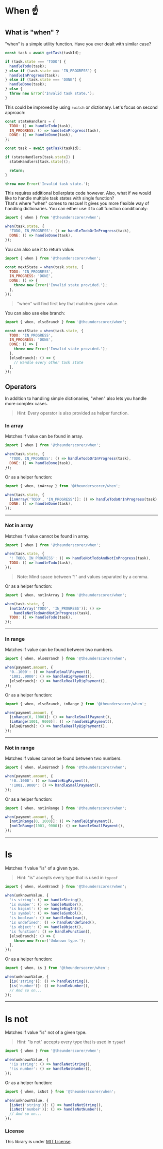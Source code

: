 # When ☝️

## What is "when" ?

"when" is a simple utility function. Have you ever dealt with similar case?

```javascript
const task = await getTask(taskId);

if (task.state === 'TODO') {
  handleTodo(task);
} else if (task.state === 'IN_PROGRESS') {
  handleInProgress(task);
} else if (task.state === 'DONE') {
  handleDone(task);
} else {
  throw new Error('Invalid task state.');
}
```

This could be improved by using `switch` or dictionary. Let's focus on second approach:

```javascript
const stateHandlers = {
  TODO: () => handleTodo(task),
  IN_PROGRESS: () => handleInProgress(task),
  DONE: () => handleDone(task),
};

const task = await getTask(taskId);

if (stateHandlers[task.state]) {
  stateHandlers[task.state]();

  return;
}

throw new Error('Invalid task state.');
```

This requires additional boilerplate code however. Also, what if we would like to handle multiple task states with single function?
<br>
That's where "when" comes to rescue! It gives you more flexible way of handling dictionaries. You can either use it to call function conditionaly:

```javascript
import { when } from '@theunderscorer/when';

when(task.state, {
  'TODO, IN_PROGRESS': () => handleTodoOrInProgress(task),
  DONE: () => handleDone(task),
});
```

You can also use it to return value:

```javascript
import { when } from '@theunderscorer/when';

const nextState = when(task.state, {
  TODO: 'IN_PROGRESS',
  IN_PROGRESS: 'DONE',
  DONE: () => {
    throw new Error('Invalid state provided.');
  },
});
```

> "when" will find first key that matches given value.

You can also use else branch:

```javascript
import { when, elseBranch } from '@theunderscorer/when';

const nextState = when(task.state, {
  TODO: 'IN_PROGRESS',
  IN_PROGRESS: 'DONE',
  DONE: () => {
    throw new Error('Invalid state provided.');
  },
  [elseBranch]: () => {
    // Handle every other task state
  },
});
```

## Operators

In addition to handling simple dictionaries, "when" also lets you handle more complex cases.

> Hint: Every operator is also provided as helper function.

### In array

Matches if value can be found in array.

```javascript
import { when } from '@theunderscorer/when';

when(task.state, {
  'TODO, IN_PROGRESS': () => handleTodoOrInProgress(task),
  DONE: () => handleDone(task),
});
```

Or as a helper function:

```javascript
import { when, inArray } from '@theunderscorer/when';

when(task.state, {
  [inArray('TODO', 'IN_PROGRESS')]: () => handleTodoOrInProgress(task),
  DONE: () => handleDone(task),
});
```

---

### Not in array

Matches if value cannot be found in array.

```javascript
import { when } from '@theunderscorer/when';

when(task.state, {
  '! TODO, IN_PROGRESS': () => handleNotTodoAndNotInProgress(task),
  TODO: () => handleTodo(task),
});
```

> Note: Mind space between "!" and values separated by a comma.

Or as a helper function:

```javascript
import { when, notInArray } from '@theunderscorer/when';

when(task.state, {
  [notInArray('TODO', 'IN_PROGRESS')]: () =>
    handleNotTodoAndNotInProgress(task),
  TODO: () => handleTodo(task),
});
```

---

### In range

Matches if value can be found between two numbers.

```javascript
import { when, elseBranch } from '@theunderscorer/when';

when(payment.amount, {
  '0..1000': () => handleSmallPayment(),
  '1001..9000': () => handleBigPayment(),
  [elseBranch]: () => handleReallyBigPayment(),
});
```

Or as a helper function:

```javascript
import { when, elseBranch, inRange } from '@theunderscorer/when';

when(payment.amount, {
  [inRange(0, 1000)]: () => handleSmallPayment(),
  [inRange(1001, 9000)]: () => handleBigPayment(),
  [elseBranch]: () => handleReallyBigPayment(),
});
```

---

### Not in range

Matches if values cannot be found between two numbers.

```javascript
import { when, elseBranch } from '@theunderscorer/when';

when(payment.amount, {
  '!0..1000': () => handleBigPayment(),
  '!1001..9000': () => handleSmallPayment(),
});
```

Or as a helper function:

```javascript
import { when, notInRange } from '@theunderscorer/when';

when(payment.amount, {
  [notInRange(0, 1000)]: () => handleBigPayment(),
  [notInRange(1001, 9000)]: () => handleSmallPayment(),
});
```

---

# Is

Matches if value "is" of a given type.

> Hint: "is" accepts every type that is used in `typeof`

```javascript
import { when, elseBranch } from '@theunderscorer/when';

when(unknownValue, {
  'is string': () => handleString(),
  'is number': () => handleNumber(),
  'is bigint': () => hangleBigInt(),
  'is symbol': () => handleSymbol(),
  'is boolean': () => handleBoolean(),
  'is undefined': () => handleUndefined(),
  'is object': () => handleObject(),
  'is function': () => handleFunction(),
  [elseBranch]: () => {
    throw new Error('Unknown type.');
  },
});
```

Or as a helper function:

```javascript
import { when, is } from '@theunderscorer/when';

when(unknownValue, {
  [is('string')]: () => handleString(),
  [is('number')]: () => handleNumber(),
  // And so on...
});
```

---

# Is not

Matches if value "is" not of a given type.

> Hint: "is not" accepts every type that is used in `typeof`

```javascript
import { when } from '@theunderscorer/when';

when(unknownValue, {
  '!is string': () => handleNotString(),
  '!is number': () => handleNotNumber(),
});
```

Or as a helper function:

```javascript
import { when, isNot } from '@theunderscorer/when';

when(unknownValue, {
  [isNot('string')]: () => handleNotString(),
  [isNot('number')]: () => handleNotNumber(),
  // And so on...
});
```

### License

This library is under [MIT License](LICENSE.md).
